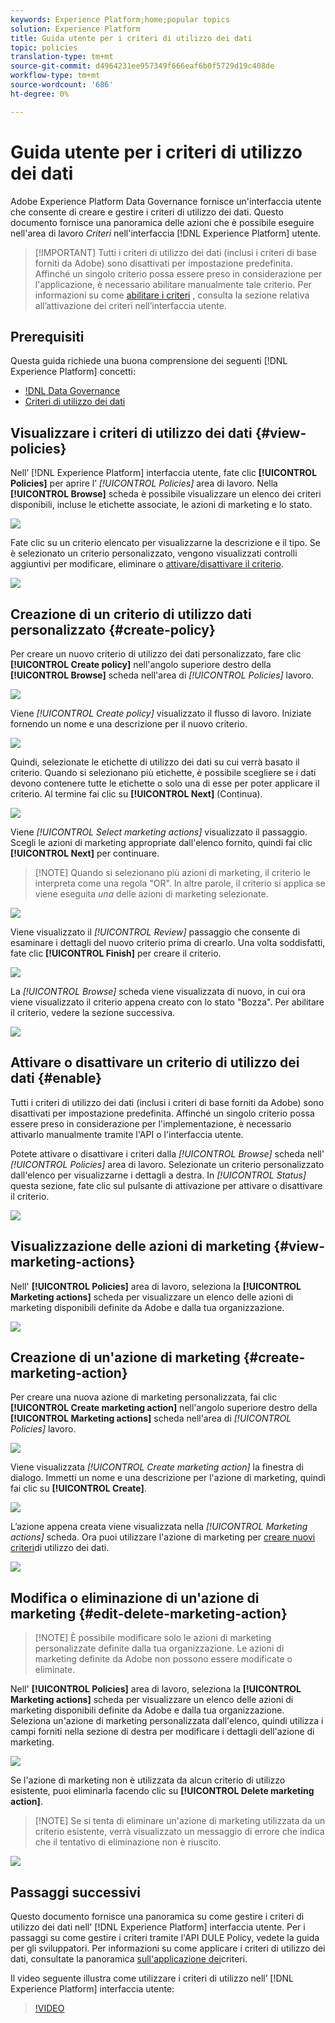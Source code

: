 ```yaml
---
keywords: Experience Platform;home;popular topics
solution: Experience Platform
title: Guida utente per i criteri di utilizzo dei dati
topic: policies
translation-type: tm+mt
source-git-commit: d4964231ee957349f666eaf6b0f5729d19c408de
workflow-type: tm+mt
source-wordcount: '686'
ht-degree: 0%

---
```



# Guida utente per i criteri di utilizzo dei dati

 Adobe Experience Platform Data Governance fornisce un&#39;interfaccia utente che consente di creare e gestire i criteri di utilizzo dei dati. Questo documento fornisce una panoramica delle azioni che è possibile eseguire nell&#39;area di lavoro _Criteri_ nell&#39;interfaccia [!DNL Experience Platform] utente.

>[!IMPORTANT] Tutti i criteri di utilizzo dei dati (inclusi i criteri di base forniti da Adobe) sono disattivati per impostazione predefinita. Affinché un singolo criterio possa essere preso in considerazione per l&#39;applicazione, è necessario abilitare manualmente tale criterio. Per informazioni su come [abilitare i criteri](#enable) , consulta la sezione relativa all’attivazione dei criteri nell’interfaccia utente.

## Prerequisiti

Questa guida richiede una buona comprensione dei seguenti [!DNL Experience Platform] concetti:

- [!DNL Data Governance](../home.md)
- [Criteri di utilizzo dei dati](./overview.md)

## Visualizzare i criteri di utilizzo dei dati {#view-policies}

Nell’ [!DNL Experience Platform] interfaccia utente, fate clic **[!UICONTROL Policies]** per aprire l’ *[!UICONTROL Policies]* area di lavoro. Nella **[!UICONTROL Browse]** scheda è possibile visualizzare un elenco dei criteri disponibili, incluse le etichette associate, le azioni di marketing e lo stato.

![](../images/policies/browse-policies.png)

Fate clic su un criterio elencato per visualizzarne la descrizione e il tipo. Se è selezionato un criterio personalizzato, vengono visualizzati controlli aggiuntivi per modificare, eliminare o [attivare/disattivare il criterio](#enable).

![](../images/policies/policy-details.png)

## Creazione di un criterio di utilizzo dati personalizzato {#create-policy}

Per creare un nuovo criterio di utilizzo dei dati personalizzato, fare clic **[!UICONTROL Create policy]** nell&#39;angolo superiore destro della **[!UICONTROL Browse]** scheda nell&#39;area di *[!UICONTROL Policies]* lavoro.

![](../images/policies/create-policy-button.png)

Viene *[!UICONTROL Create policy]* visualizzato il flusso di lavoro. Iniziate fornendo un nome e una descrizione per il nuovo criterio.

![](../images/policies/create-policy-description.png)

Quindi, selezionate le etichette di utilizzo dei dati su cui verrà basato il criterio. Quando si selezionano più etichette, è possibile scegliere se i dati devono contenere tutte le etichette o solo una di esse per poter applicare il criterio. Al termine fai clic su **[!UICONTROL Next]** (Continua).

![](../images/policies/add-labels.png)

Viene *[!UICONTROL Select marketing actions]* visualizzato il passaggio. Scegli le azioni di marketing appropriate dall&#39;elenco fornito, quindi fai clic **[!UICONTROL Next]** per continuare.

>[!NOTE] Quando si selezionano più azioni di marketing, il criterio le interpreta come una regola &quot;OR&quot;. In altre parole, il criterio si applica se viene eseguita _una_ delle azioni di marketing selezionate.

![](../images/policies/add-marketing-actions.png)

Viene visualizzato il *[!UICONTROL Review]* passaggio che consente di esaminare i dettagli del nuovo criterio prima di crearlo. Una volta soddisfatti, fate clic **[!UICONTROL Finish]** per creare il criterio.

![](../images/policies/policy-review.png)

La *[!UICONTROL Browse]* scheda viene visualizzata di nuovo, in cui ora viene visualizzato il criterio appena creato con lo stato &quot;Bozza&quot;. Per abilitare il criterio, vedere la sezione successiva.

![](../images/policies/created-policy.png)

## Attivare o disattivare un criterio di utilizzo dei dati {#enable}

Tutti i criteri di utilizzo dei dati (inclusi i criteri di base forniti da Adobe) sono disattivati per impostazione predefinita. Affinché un singolo criterio possa essere preso in considerazione per l&#39;implementazione, è necessario attivarlo manualmente tramite l&#39;API o l&#39;interfaccia utente.

Potete attivare o disattivare i criteri dalla *[!UICONTROL Browse]* scheda nell&#39; *[!UICONTROL Policies]* area di lavoro. Selezionate un criterio personalizzato dall&#39;elenco per visualizzarne i dettagli a destra. In *[!UICONTROL Status]* questa sezione, fate clic sul pulsante di attivazione per attivare o disattivare il criterio.

![](../images/policies/enable-policy.png)

## Visualizzazione delle azioni di marketing {#view-marketing-actions}

Nell&#39; **[!UICONTROL Policies]** area di lavoro, seleziona la **[!UICONTROL Marketing actions]** scheda per visualizzare un elenco delle azioni di marketing disponibili definite da Adobe e dalla tua organizzazione.

![](../images/policies/marketing-actions.png)

## Creazione di un&#39;azione di marketing {#create-marketing-action}

Per creare una nuova azione di marketing personalizzata, fai clic **[!UICONTROL Create marketing action]** nell&#39;angolo superiore destro della **[!UICONTROL Marketing actions]** scheda nell&#39;area di *[!UICONTROL Policies]* lavoro.

![](../images/policies/create-marketing-action.png)

Viene visualizzata *[!UICONTROL Create marketing action]* la finestra di dialogo. Immetti un nome e una descrizione per l&#39;azione di marketing, quindi fai clic su **[!UICONTROL Create]**.

![](../images/policies/create-marketing-action-details.png)

L’azione appena creata viene visualizzata nella *[!UICONTROL Marketing actions]* scheda. Ora puoi utilizzare l&#39;azione di marketing per [creare nuovi criteri](#create-policy)di utilizzo dei dati.

![](../images/policies/created-marketing-action.png)

## Modifica o eliminazione di un&#39;azione di marketing {#edit-delete-marketing-action}

>[!NOTE] È possibile modificare solo le azioni di marketing personalizzate definite dalla tua organizzazione. Le azioni di marketing definite da Adobe non possono essere modificate o eliminate.

Nell&#39; **[!UICONTROL Policies]** area di lavoro, seleziona la **[!UICONTROL Marketing actions]** scheda per visualizzare un elenco delle azioni di marketing disponibili definite da Adobe e dalla tua organizzazione. Seleziona un&#39;azione di marketing personalizzata dall&#39;elenco, quindi utilizza i campi forniti nella sezione di destra per modificare i dettagli dell&#39;azione di marketing.

![](../images/policies/edit-marketing-action.png)

Se l&#39;azione di marketing non è utilizzata da alcun criterio di utilizzo esistente, puoi eliminarla facendo clic su **[!UICONTROL Delete marketing action]**.

>[!NOTE] Se si tenta di eliminare un&#39;azione di marketing utilizzata da un criterio esistente, verrà visualizzato un messaggio di errore che indica che il tentativo di eliminazione non è riuscito.

![](../images/policies/delete-marketing-action.png)

## Passaggi successivi

Questo documento fornisce una panoramica su come gestire i criteri di utilizzo dei dati nell&#39; [!DNL Experience Platform] interfaccia utente. Per i passaggi su come gestire i criteri tramite l&#39;API DULE Policy, vedete la guida [](../api/getting-started.md)per gli sviluppatori. Per informazioni su come applicare i criteri di utilizzo dei dati, consultate la panoramica [sull&#39;applicazione dei](../enforcement/overview.md)criteri.

Il video seguente illustra come utilizzare i criteri di utilizzo nell’ [!DNL Experience Platform] interfaccia utente:

>[!VIDEO](https://video.tv.adobe.com/v/32977?quality=12&learn=on)